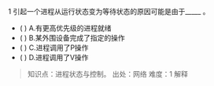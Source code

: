 1
引起一个进程从运行状态变为等待状态的原因可能是由于_____ 。
- ( ) A.有更高优先级的进程就绪 
- ( ) B.某外围设备完成了指定的操作 
- ( ) C.进程调用了P操作 
- ( ) D.进程调用了V操作

> 知识点：进程状态与控制。
> 出处：网络
> 难度：1
> 解释
